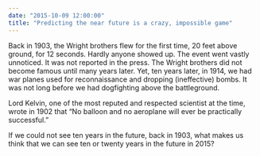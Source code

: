 ```yaml
---
date: "2015-10-09 12:00:00"
title: "Predicting the near future is a crazy, impossible game"
---
```




Back in 1903, the Wright brothers flew for the first time, 20 feet above ground, for 12 seconds. Hardly anyone showed up. The event went vastly unnoticed. It was not reported in the press. The Wright brothers did not become famous until many years later. Yet, ten years later, in 1914, we had war planes used for reconnaissance and dropping (ineffective) bombs. It was not long before we had dogfighting above the battleground.

Lord Kelvin, one of the most reputed and respected scientist at the time, wrote in 1902 that &ldquo;No balloon and no aeroplane will ever be practically successful.&rdquo;

If we could not see ten years in the future, back in 1903, what makes us think that we can see ten or twenty years in the future in 2015?

